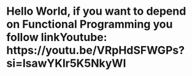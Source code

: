 <h1>Hello World, if you want to depend on Functional Programming you follow linkYoutube: https://youtu.be/VRpHdSFWGPs?si=lsawYKlr5K5NkyWI</h1>
